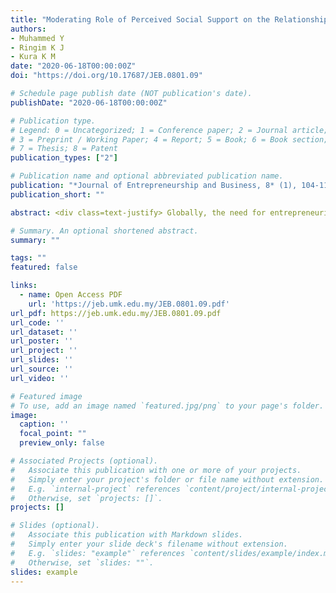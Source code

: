 ```yaml
---
title: "Moderating Role of Perceived Social Support on the Relationship Between Entrepreneurship Education and Entrepreneurial Intention"
authors:
- Muhammed Y
- Ringim K J
- Kura K M
date: "2020-06-18T00:00:00Z"
doi: "https://doi.org/10.17687/JEB.0801.09"

# Schedule page publish date (NOT publication's date).
publishDate: "2020-06-18T00:00:00Z"

# Publication type.
# Legend: 0 = Uncategorized; 1 = Conference paper; 2 = Journal article;
# 3 = Preprint / Working Paper; 4 = Report; 5 = Book; 6 = Book section;
# 7 = Thesis; 8 = Patent
publication_types: ["2"]

# Publication name and optional abbreviated publication name.
publication: "*Journal of Entrepreneurship and Business, 8* (1), 104-119"
publication_short: ""

abstract: <div class=text-justify> Globally, the need for entrepreneurial activities for young graduates has become an important area of concern for researchers and policy makers. However, one of the main concerns that warrants this research to be undertaken is the low number of graduates going into entrepreneurship. Therefore, we aim to address this concern by investigating the effects of entrepreneurial education on entrepreneurial intentions, while appreciating the role of perceived social support as a moderating variable. We strive to achieve the objective of this work by employing cross sectional research design. Our data were collected through the use of self-completed questionnaire that was distributed to 398 undergraduate students of the largest University in sub-Saharan Africa. The data collected were further analysed using SmartPLS software for Partial Least Squares modelling. The findings showed that entrepreneurship education has insignificant positive effect on entrepreneurial intention. Most importantly, the findings show that the interaction between Perception of Social Support and Entrepreneurship Education on Entrepreneurial Intention was significant. The result demonstrated in this work provides important implications for policy makers responsible for entrepreneurship development. In particular, an understanding of the factors that could lead to the formation of entrepreneurial intentions prove to be important for managers responsible for promoting and facilitating entrepreneurship programmes. </div>

# Summary. An optional shortened abstract.
summary: ""

tags: ""
featured: false

links:
  - name: Open Access PDF 
    url: 'https://jeb.umk.edu.my/JEB.0801.09.pdf'
url_pdf: https://jeb.umk.edu.my/JEB.0801.09.pdf
url_code: ''
url_dataset: ''
url_poster: ''
url_project: ''
url_slides: ''
url_source: ''
url_video: ''

# Featured image
# To use, add an image named `featured.jpg/png` to your page's folder. 
image:
  caption: ''
  focal_point: ""
  preview_only: false

# Associated Projects (optional).
#   Associate this publication with one or more of your projects.
#   Simply enter your project's folder or file name without extension.
#   E.g. `internal-project` references `content/project/internal-project/index.md`.
#   Otherwise, set `projects: []`.
projects: []

# Slides (optional).
#   Associate this publication with Markdown slides.
#   Simply enter your slide deck's filename without extension.
#   E.g. `slides: "example"` references `content/slides/example/index.md`.
#   Otherwise, set `slides: ""`.
slides: example
---
```



